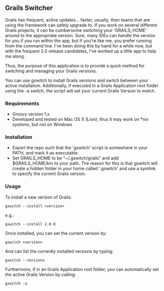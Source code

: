 ## Grails Switcher ##

Grails has frequent, active updates... faster, usually, then teams that are using the framework can safely upgrade to. If you work on several different Grails projects, it can be cumbersome switching your 'GRAILS_HOME' around to the appropriate version. Sure, many IDEs can handle the version for you if you run within the app, but if you're like me, you prefer running from the command line. I've been doing this by hand for a while now, but with the frequent 2.0 release candidates, I've worked up a little app to help me along.

Thus, the purpose of this application is to provide a quick method for switching and managing your Grails versions.

You can use gswitch to install Grails versions and switch between your active installation. Additionally, if executed in a Grails Application root folder using the -a switch, the script will set your current Grails Version to match.


### Requirements ###
* Groovy version 1.x
* Developed and tested on Mac OS X (Lion), thus it may work on *nix systems, but not on Windows


### Installation ###

* Export the repo such that the 'gswitch' script is somewhere in your PATH, and mark it as executable. 
* Set GRAILS_HOME to be "~/.gswitch/grails" and add $GRAILS_HOME/bin to your path. The reason for this is that gswitch will create a hidden folder in your home called '.gswitch' and use a symlink to specify the current Grails version.



### Usage ###

To install a new version of Grails:

	gswitch --install <version>

e.g.:

	gswitch --install 2.0.0

Once installed, you can set the current version by:

	gswitch <version>

And can list the currently installed versions by typing:

	gswitch --versions

Furthermore, if in an Grails Application root folder, you can automatically set the active Grails Version by calling:

	gswitch -a






